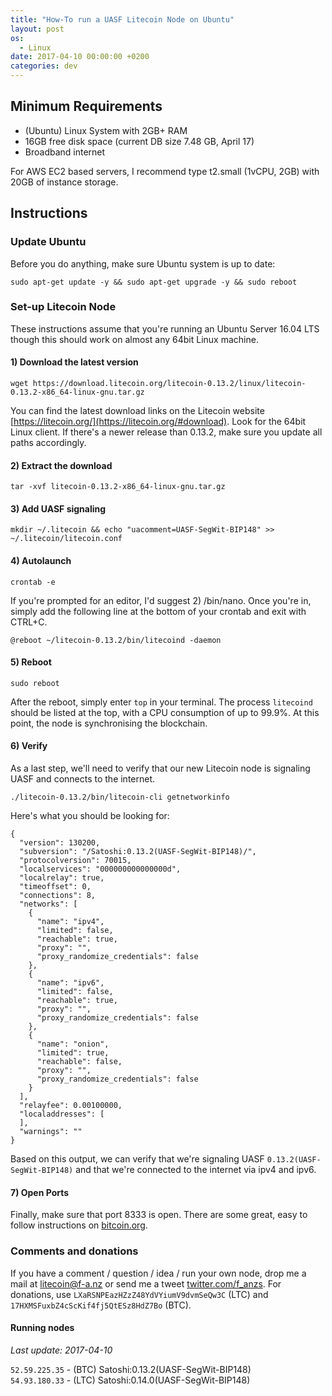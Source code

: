 ```yaml
---
title: "How-To run a UASF Litecoin Node on Ubuntu"
layout: post
os:
  - Linux
date: 2017-04-10 00:00:00 +0200
categories: dev
---
```


## Minimum Requirements

- (Ubuntu) Linux System with 2GB+ RAM
- 16GB free disk space (current DB size 7.48 GB, April 17)
- Broadband internet

For AWS EC2 based servers, I recommend type t2.small (1vCPU, 2GB) with 20GB of instance storage.

## Instructions

### Update Ubuntu

Before you do anything, make sure Ubuntu system is up to date:

`sudo apt-get update -y && sudo apt-get upgrade -y && sudo reboot`

### Set-up Litecoin Node

These instructions assume that you're running an Ubuntu Server 16.04 LTS though this should work on almost any 64bit Linux machine.

#### 1) Download the latest version

`wget https://download.litecoin.org/litecoin-0.13.2/linux/litecoin-0.13.2-x86_64-linux-gnu.tar.gz`

You can find the latest download links on the Litecoin website [https://litecoin.org/](https://litecoin.org/#download). Look for the 64bit Linux client. If there's a newer release than 0.13.2, make sure you update all paths accordingly.

#### 2) Extract the download

`tar -xvf litecoin-0.13.2-x86_64-linux-gnu.tar.gz`

#### 3) Add UASF signaling

`mkdir ~/.litecoin && echo "uacomment=UASF-SegWit-BIP148" >> ~/.litecoin/litecoin.conf`

#### 4) Autolaunch

`crontab -e`

If you're prompted for an editor, I'd suggest 2) /bin/nano. Once you're in, simply add the following line at the bottom of your crontab and exit with CTRL+C.

`@reboot ~/litecoin-0.13.2/bin/litecoind -daemon`

#### 5) Reboot

`sudo reboot`

After the reboot, simply enter `top` in your terminal. The process `litecoind` should be listed at the top, with a CPU consumption of up to 99.9%. At this point, the node is synchronising the blockchain.

#### 6) Verify

As a last step, we'll need to verify that our new Litecoin node is signaling UASF and connects to the internet.

`./litecoin-0.13.2/bin/litecoin-cli getnetworkinfo`

Here's what you should be looking for:

    {
      "version": 130200,
      "subversion": "/Satoshi:0.13.2(UASF-SegWit-BIP148)/",
      "protocolversion": 70015,
      "localservices": "000000000000000d",
      "localrelay": true,
      "timeoffset": 0,
      "connections": 8,
      "networks": [
        {
          "name": "ipv4",
          "limited": false,
          "reachable": true,
          "proxy": "",
          "proxy_randomize_credentials": false
        },
        {
          "name": "ipv6",
          "limited": false,
          "reachable": true,
          "proxy": "",
          "proxy_randomize_credentials": false
        },
        {
          "name": "onion",
          "limited": true,
          "reachable": false,
          "proxy": "",
          "proxy_randomize_credentials": false
        }
      ],
      "relayfee": 0.00100000,
      "localaddresses": [
      ],
      "warnings": ""
    }

Based on this output, we can verify that we're signaling UASF `0.13.2(UASF-SegWit-BIP148)` and that we're connected to the internet via ipv4 and ipv6.

#### 7) Open Ports

Finally, make sure that port 8333 is open. There are some great, easy to follow instructions on [bitcoin.org](https://bitcoin.org/en/full-node#enabling-connections).


### Comments and donations

If you have a comment / question / idea / run your own node, drop me a mail at [litecoin@f-a.nz](mailto:litecoin@f-a.nz) or send me a tweet [twitter.com/f_anzs](https://twitter.com/f_anzs). For donations, use `LXaRSNPEazHZzZ48YdVYiumV9dvmSeQw3C` (LTC) and `17HXMSFuxbZ4cScKif4fj5QtESz8HdZ7Bo` (BTC).

#### Running nodes

_Last update: 2017-04-10_

`52.59.225.35` - (BTC) Satoshi:0.13.2(UASF-SegWit-BIP148)
<br>`54.93.180.33` - (LTC) Satoshi:0.14.0(UASF-SegWit-BIP148)
